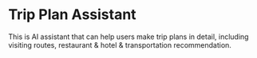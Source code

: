 # Trip Plan Assistant
This is AI assistant that can help users make trip plans in detail, including visiting routes, restaurant & hotel & transportation recommendation.